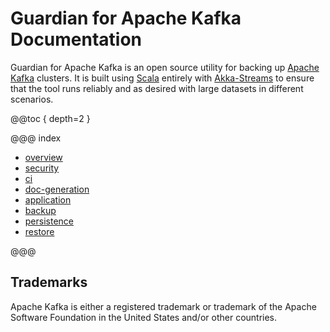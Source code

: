 # Guardian for Apache Kafka Documentation

Guardian for Apache Kafka is an open source utility for backing up [Apache Kafka](https://kafka.apache.org/) clusters.
It is built using [Scala](https://www.scala-lang.org/) entirely
with [Akka-Streams](https://doc.akka.io/docs/akka/current/stream/index.html)
to ensure that the tool runs reliably and as desired with large datasets in different scenarios.

@@toc { depth=2 }

@@@ index

* [overview](overview.md)
* [security](security.md)
* [ci](ci.md)
* [doc-generation](doc-generation.md)
* [application](application/index.md)
* [backup](backup/index.md)
* [persistence](persistence/index.md)
* [restore](restore/index.md)

@@@

## Trademarks

Apache Kafka is either a registered trademark or trademark of the Apache Software Foundation in the United States and/or
other countries.
